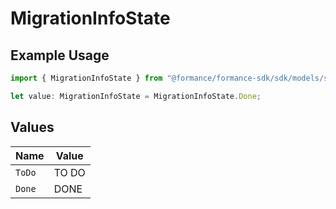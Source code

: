 # MigrationInfoState

## Example Usage

```typescript
import { MigrationInfoState } from "@formance/formance-sdk/sdk/models/shared";

let value: MigrationInfoState = MigrationInfoState.Done;
```

## Values

| Name   | Value  |
| ------ | ------ |
| `ToDo` | TO DO  |
| `Done` | DONE   |